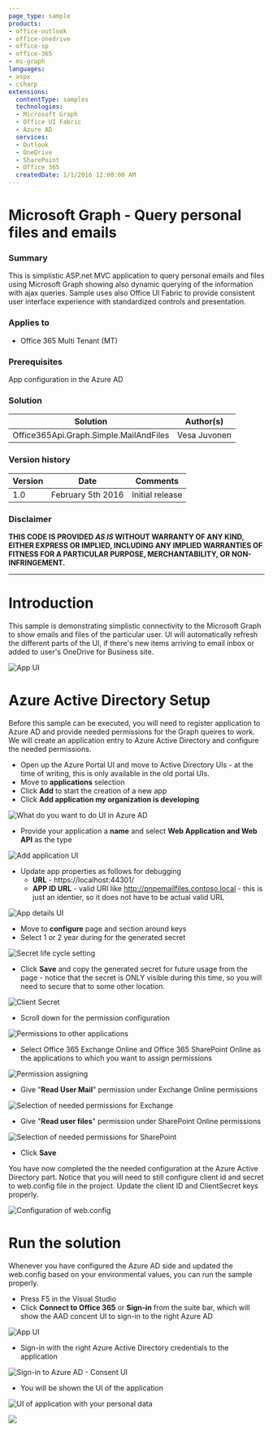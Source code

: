```yaml
---
page_type: sample
products:
- office-outlook
- office-onedrive
- office-sp
- office-365
- ms-graph
languages:
- aspx
- csharp
extensions:
  contentType: samples
  technologies:
  - Microsoft Graph
  - Office UI Fabric
  - Azure AD
  services:
  - Outlook
  - OneDrive
  - SharePoint
  - Office 365
  createdDate: 1/1/2016 12:00:00 AM
---
```

# Microsoft Graph - Query personal files and emails #

### Summary ###
This is simplistic ASP.net MVC application to query personal emails and files using Microsoft Graph showing also dynamic querying of the information with ajax queries. Sample uses also Office UI Fabric to provide consistent user interface experience with standardized controls and presentation.

### Applies to ###
-  Office 365 Multi Tenant (MT)

### Prerequisites ###
App configuration in the Azure AD

### Solution ###
Solution | Author(s)
---------|----------
Office365Api.Graph.Simple.MailAndFiles | Vesa Juvonen

### Version history ###
Version  | Date | Comments
---------| -----| --------
1.0  | February 5th 2016 | Initial release

### Disclaimer ###
**THIS CODE IS PROVIDED *AS IS* WITHOUT WARRANTY OF ANY KIND, EITHER EXPRESS OR IMPLIED, INCLUDING ANY IMPLIED WARRANTIES OF FITNESS FOR A PARTICULAR PURPOSE, MERCHANTABILITY, OR NON-INFRINGEMENT.**

----------

# Introduction #
This sample is demonstrating simplistic connectivity to the Microsoft Graph to show emails and files of the particular user. UI will automatically refresh the different parts of the UI, if there's new items arriving to email inbox or added to user's OneDrive for Business site.

![App UI](http://i.imgur.com/Rt4d8Py.png)

# Azure Active Directory Setup #
Before this sample can be executed, you will need to register application to Azure AD and provide needed permissions for the Graph queires to work. We will create an application entry to Azure Active Directory and configure the needed permissions.

- Open up the Azure Portal UI and move to Active Directory UIs - at the time of writing, this is only available in the old portal UIs.
- Move to **applications** selection
- Click **Add** to start the creation of a new app
- Click **Add application my organization is developing**

![What do you want to do UI in Azure AD](http://i.imgur.com/dNtLtnl.png)

- Provide your application a **name** and select **Web Application and Web API** as the type

![Add application UI](http://i.imgur.com/BrxalG7.png)

- Update app properties as follows for debugging
	- **URL** - https://localhost:44301/
	- **APP ID URL** - valid URI like http://pnpemailfiles.contoso.local - this is just an identier, so it does not have to be actual valid URL

![App details UI](http://i.imgur.com/1IaNxLm.png)

- Move to **configure** page and section around keys
- Select 1 or 2 year during for the generated secret

![Secret life cycle setting](http://i.imgur.com/7kX396J.png)

- Click **Save** and copy the generated secret for future usage from the page - notice that the secret is ONLY visible during this time, so you will need to secure that to some other location.

![Client Secret](http://i.imgur.com/5vnkkTA.png)

- Scroll down for the permission configuration

![Permissions to other applications](http://i.imgur.com/tF4R75w.png)

- Select Office 365 Exchange Online and Office 365 SharePoint Online as the applications to which you want to assign permissions

![Permission assigning](http://i.imgur.com/XGOba3Y.png)

- Give "**Read User Mail**" permission under Exchange Online permissions

![Selection of needed permissions for Exchange](http://i.imgur.com/CyH9gg2.png)

- Give "**Read user files**" permission under SharePoint Online permissions

![Selection of needed permissions for SharePoint](http://i.imgur.com/NSZiHsh.png)

- Click **Save** 

You have now completed the the needed configuration at the Azure Active Directory part. Notice that you will need to still configure client id and secret to web.config file in the project. Update the client ID and ClientSecret keys properly.

![Configuration of web.config](http://i.imgur.com/pihBvR5.png)

# Run the solution #
Whenever you have configured the Azure AD side and updated the web.config based on your environmental values, you can run the sample properly.

- Press F5 in the Visual Studio
- Click **Connect to Office 365** or **Sign-in** from the suite bar, which will show the AAD concent UI to sign-in to the right Azure AD

![App UI](http://i.imgur.com/YMCrG4O.png)

- Sign-in with the right Azure Active Directory credentials to the application

![Sign-in to Azure AD - Consent UI](http://i.imgur.com/gNz5Wgz.png)

- You will be shown the UI of the application

![UI of application with your personal data](http://i.imgur.com/Rt4d8Py.png)


<img src="https://telemetry.sharepointpnp.com/pnp/samples/MicrosoftGraph.Office365.Simple.MailAndFiles" />